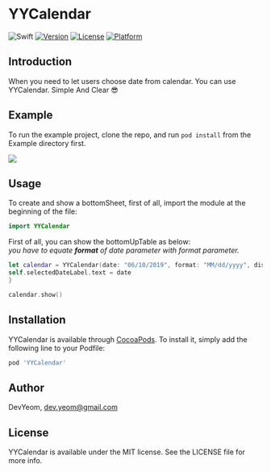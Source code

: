 # YYCalendar

![Swift](https://img.shields.io/badge/Swift-5.0-orange.svg)
[![Version](https://img.shields.io/cocoapods/v/YYCalendar.svg?style=flat)](https://cocoapods.org/pods/YYCalendar)
[![License](https://img.shields.io/cocoapods/l/YYCalendar.svg?style=flat)](https://cocoapods.org/pods/YYCalendar)
[![Platform](https://img.shields.io/cocoapods/p/YYCalendar.svg?style=flat)](https://cocoapods.org/pods/YYCalendar)

## Introduction

When you need to let users choose date from calendar. You can use YYCalendar. Simple And Clear 😎

## Example

To run the example project, clone the repo, and run `pod install` from the Example directory first.

![](https://raw.githubusercontent.com/DevYeom/YYCalendar/master/ScreenShot/demo_v1.0.0.gif)

## Usage

To create and show a bottomSheet, first of all, import the module at the beginning of the file:

```swift
import YYCalendar
```

First of all, you can show the bottomUpTable as below:<br>
*you have to equate **format** of date parameter with format parameter.*

```swift
let calendar = YYCalendar(date: "06/10/2019", format: "MM/dd/yyyy", disableAfterToday: false) { date in
self.selectedDateLabel.text = date
}

calendar.show()
```

## Installation

YYCalendar is available through [CocoaPods](https://cocoapods.org). To install
it, simply add the following line to your Podfile:

```ruby
pod 'YYCalendar'
```

## Author

DevYeom, dev.yeom@gmail.com

## License

YYCalendar is available under the MIT license. See the LICENSE file for more info.
